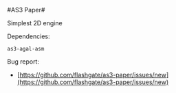 #AS3 Paper#

Simplest 2D engine

Dependencies:

	as3-agal-asm


Bug report:

- [https://github.com/flashgate/as3-paper/issues/new](https://github.com/flashgate/as3-paper/issues/new)
 

